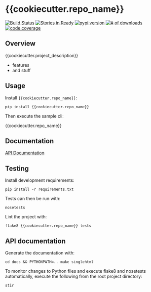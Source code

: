 # {{cookiecutter.repo_name}}

[![Build Status](https://secure.travis-ci.org/{{cookiecutter.github_username}}/{{cookiecutter.repo_name}}.png)](http://travis-ci.org/{{cookiecutter.github_username}}/{{cookiecutter.repo_name}})
[![Stories in Ready](https://badge.waffle.io/{{cookiecutter.github_username}}/{{cookiecutter.repo_name}}.png?label=ready)](https://waffle.io/{{cookiecutter.github_username}}/{{cookiecutter.repo_name}}) [![pypi version](https://badge.fury.io/py/{{cookiecutter.repo_name}}.png)](http://badge.fury.io/py/{{cookiecutter.repo_name}})
[![# of downloads](https://pypip.in/d/{{cookiecutter.repo_name}}/badge.png)](https://crate.io/packages/{{cookiecutter.repo_name}}?version=latest)
[![code coverage](https://coveralls.io/repos/{{cookiecutter.github_username}}/{{cookiecutter.repo_name}}/badge.png?branch=master)](https://coveralls.io/r/{{cookiecutter.github_username}}/{{cookiecutter.repo_name}}?branch=master)

## Overview

{{cookiecutter.project_description}}

* features
* and stuff 

## Usage

Install `{{cookiecutter.repo_name}}`:

    pip install {{cookiecutter.repo_name}}

Then execute the sample cli:

   {{cookiecutter.repo_name}}

## Documentation

[API Documentation](http://{{cookiecutter.repo_name}}.rtfd.org)

## Testing

Install development requirements:

    pip install -r requirements.txt

Tests can then be run with:

    nosetests

Lint the project with:

    flake8 {{cookiecutter.repo_name}} tests

## API documentation

Generate the documentation with:

    cd docs && PYTHONPATH=.. make singlehtml

To monitor changes to Python files and execute flake8 and nosetests
automatically, execute the following from the root project directory:

    stir
